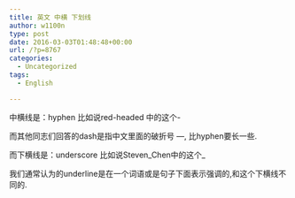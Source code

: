 ```yaml
---
title: 英文 中横 下划线
author: w1100n
type: post
date: 2016-03-03T01:48:48+00:00
url: /?p=8767
categories:
  - Uncategorized
tags:
  - English

---
```

中横线是：hyphen 比如说red-headed 中的这个-
  
而其他同志们回答的dash是指中文里面的破折号 —, 比hyphen要长一些.
  
而下横线是：underscore 比如说Steven\_Chen中的这个\_
  
我们通常认为的underline是在一个词语或是句子下面表示强调的,和这个下横线不同的.